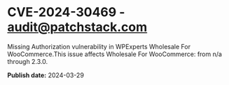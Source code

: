 # CVE-2024-30469 - audit@patchstack.com

Missing Authorization vulnerability in WPExperts Wholesale For WooCommerce.This issue affects Wholesale For WooCommerce: from n/a through 2.3.0.



**Publish date:** 2024-03-29
